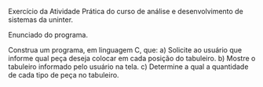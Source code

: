 Exercício da Atividade Prática do curso de análise e desenvolvimento de sistemas da uninter.

Enunciado do programa.

Construa um programa, em linguagem C, que:
a) Solicite ao usuário que informe qual peça deseja colocar em cada posição do tabuleiro.
b) Mostre o tabuleiro informado pelo usuário na tela.
c) Determine a qual a quantidade de cada tipo de peça no tabuleiro.

